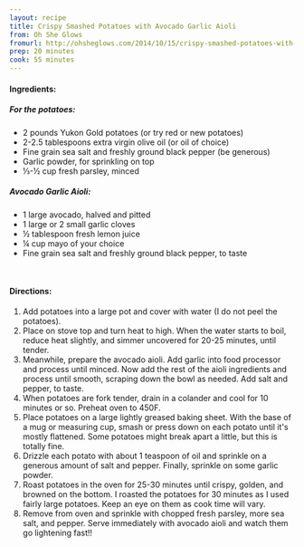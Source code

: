 ```yaml
---
layout: recipe
title: Crispy Smashed Potatoes with Avocado Garlic Aioli
from: Oh She Glows
fromurl: http://ohsheglows.com/2014/10/15/crispy-smashed-potatoes-with-avocado-garlic-aioli/
prep: 20 minutes
cook: 55 minutes
---
```


#### Ingredients:

##### For the potatoes:

* 2 pounds Yukon Gold potatoes (or try red or new potatoes)
* 2-2.5 tablespoons extra virgin olive oil (or oil of choice)
* Fine grain sea salt and freshly ground black pepper (be generous)
* Garlic powder, for sprinkling on top
* ⅓-½ cup fresh parsley, minced

##### Avocado Garlic Aioli:

* 1 large avocado, halved and pitted
* 1 large or 2 small garlic cloves
* ½ tablespoon fresh lemon juice
* ¼ cup mayo of your choice
* Fine grain sea salt and freshly ground black pepper, to taste

<br>

#### Directions:
        
1. Add potatoes into a large pot and cover with water (I do not peel the potatoes). 
2. Place on stove top and turn heat to high. When the water starts to boil, reduce heat slightly, and simmer uncovered for 20-25 minutes, until tender.
3. Meanwhile, prepare the avocado aioli. Add garlic into food processor and process until minced. Now add the rest of the aioli ingredients and process until smooth, scraping down the bowl as needed. Add salt and pepper, to taste.
4. When potatoes are fork tender, drain in a colander and cool for 10 minutes or so. Preheat oven to 450F.
5. Place potatoes on a large lightly greased baking sheet. With the base of a mug or measuring cup, smash or press down on each potato until it's mostly flattened. Some potatoes might break apart a little, but this is totally fine.
6. Drizzle each potato with about 1 teaspoon of oil and sprinkle on a generous amount of salt and pepper. Finally, sprinkle on some garlic powder.
7. Roast potatoes in the oven for 25-30 minutes until crispy, golden, and browned on the bottom. I roasted the potatoes for 30 minutes as I used fairly large potatoes. Keep an eye on them as cook time will vary.
8. Remove from oven and sprinkle with chopped fresh parsley, more sea salt, and pepper. Serve immediately with avocado aioli and watch them go lightening fast!!
